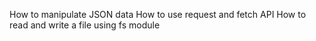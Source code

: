 How to manipulate JSON data
How to use request and fetch API
How to read and write a file using fs module